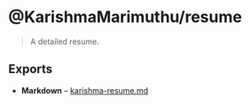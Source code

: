 # @KarishmaMarimuthu/resume

> A detailed resume.

## Exports

- **Markdown** &ndash; [karishma-resume.md](export/karishma-resume.md)
